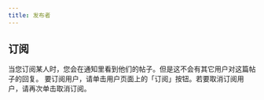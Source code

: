 ```yaml
---
title: 发布者
---
```


## 订阅

当您订阅某人时，您会在通知里看到他们的帖子。但是这不会有其它用户对这篇帖子的回复。
要订阅用户，请单击用户页面上的「订阅」按钮。若要取消订阅用户，请再次单击取消订阅。
